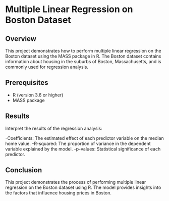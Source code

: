 # Multiple Linear Regression on Boston Dataset

## Overview
This project demonstrates how to perform multiple linear regression on the Boston dataset using the MASS package in R. The Boston dataset contains information about housing in the suburbs of Boston, Massachusetts, and is commonly used for regression analysis.

## Prerequisites
- R (version 3.6 or higher)
- MASS package

## Results
Interpret the results of the regression analysis:

-Coefficients: The estimated effect of each predictor variable on the median home value.
-R-squared: The proportion of variance in the dependent variable explained by the model.
-p-values: Statistical significance of each predictor.

## Conclusion
This project demonstrates the process of performing multiple linear regression on the Boston dataset using R. The model provides insights into the factors that influence housing prices in Boston.
